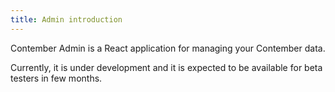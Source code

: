 ```yaml
---
title: Admin introduction
---
```


Contember Admin is a React application for managing your Contember data. 

Currently, it is under development and it is expected to be available for beta testers in few months.

